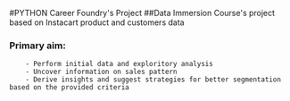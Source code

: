 #PYTHON Career Foundry's Project
##Data Immersion Course's project based on Instacart product and customers data
### Primary aim:
        - Perform initial data and exploritory analysis 
        - Uncover information on sales pattern
        - Derive insights and suggest strategies for better segmentation based on the provided criteria
